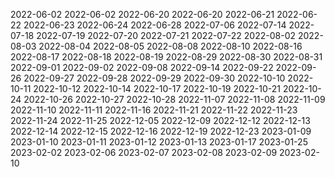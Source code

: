 
2022-06-02
2022-06-02
2022-06-20
2022-06-20
2022-06-21
2022-06-22
2022-06-23
2022-06-24
2022-06-28
2022-07-06
2022-07-14
2022-07-18
2022-07-19
2022-07-20
2022-07-21
2022-07-22
2022-08-02
2022-08-03
2022-08-04
2022-08-05
2022-08-08
2022-08-10
2022-08-16
2022-08-17
2022-08-18
2022-08-19
2022-08-29
2022-08-30
2022-08-31
2022-09-01
2022-09-02
2022-09-08
2022-09-14
2022-09-22
2022-09-26
2022-09-27
2022-09-28
2022-09-29
2022-09-30
2022-10-10
2022-10-11
2022-10-12
2022-10-14
2022-10-17
2022-10-19
2022-10-21
2022-10-24
2022-10-26
2022-10-27
2022-10-28
2022-11-07
2022-11-08
2022-11-09
2022-11-10
2022-11-11
2022-11-16
2022-11-21
2022-11-22
2022-11-23
2022-11-24
2022-11-25
2022-12-05
2022-12-09
2022-12-12
2022-12-13
2022-12-14
2022-12-15
2022-12-16
2022-12-19
2022-12-23
2023-01-09
2023-01-10
2023-01-11
2023-01-12
2023-01-13
2023-01-17
2023-01-25
2023-02-02
2023-02-06
2023-02-07
2023-02-08
2023-02-09
2023-02-10
